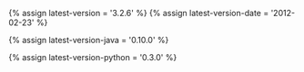 {% assign latest-version = '3.2.6' %}
{% assign latest-version-date = '2012-02-23' %}

{% assign latest-version-java = '0.10.0' %}

{% assign latest-version-python = '0.3.0' %}
